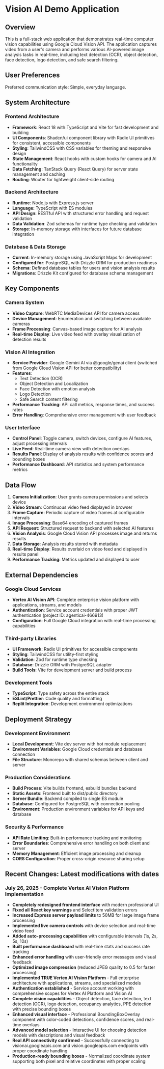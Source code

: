 # Vision AI Demo Application

## Overview

This is a full-stack web application that demonstrates real-time computer vision capabilities using Google Cloud Vision API. The application captures video from a user's camera and performs various AI-powered image analysis tasks in real-time, including text detection (OCR), object detection, face detection, logo detection, and safe search filtering.

## User Preferences

Preferred communication style: Simple, everyday language.

## System Architecture

### Frontend Architecture
- **Framework**: React 18 with TypeScript and Vite for fast development and building
- **UI Components**: Shadcn/ui component library with Radix UI primitives for consistent, accessible components
- **Styling**: TailwindCSS with CSS variables for theming and responsive design
- **State Management**: React hooks with custom hooks for camera and AI functionality
- **Data Fetching**: TanStack Query (React Query) for server state management and caching
- **Routing**: Wouter for lightweight client-side routing

### Backend Architecture
- **Runtime**: Node.js with Express.js server
- **Language**: TypeScript with ES modules
- **API Design**: RESTful API with structured error handling and request validation
- **Data Validation**: Zod schemas for runtime type checking and validation
- **Storage**: In-memory storage with interfaces for future database integration

### Database & Data Storage
- **Current**: In-memory storage using JavaScript Maps for development
- **Configured for**: PostgreSQL with Drizzle ORM for production readiness
- **Schema**: Defined database tables for users and vision analysis results
- **Migrations**: Drizzle Kit configured for database schema management

## Key Components

### Camera System
- **Video Capture**: WebRTC MediaDevices API for camera access
- **Device Management**: Enumeration and switching between available cameras
- **Frame Processing**: Canvas-based image capture for AI analysis
- **Real-time Display**: Live video feed with overlay visualization of detection results

### Vision AI Integration
- **Service Provider**: Google Gemini AI via @google/genai client (switched from Google Cloud Vision API for better compatibility)
- **Features**: 
  - Text Detection (OCR)
  - Object Detection and Localization
  - Face Detection with emotion analysis
  - Logo Detection
  - Safe Search content filtering
- **Performance Tracking**: API call metrics, response times, and success rates
- **Error Handling**: Comprehensive error management with user feedback

### User Interface
- **Control Panel**: Toggle camera, switch devices, configure AI features, adjust processing intervals
- **Live Feed**: Real-time camera view with detection overlays
- **Results Panel**: Display of analysis results with confidence scores and bounding boxes
- **Performance Dashboard**: API statistics and system performance metrics

## Data Flow

1. **Camera Initialization**: User grants camera permissions and selects device
2. **Video Stream**: Continuous video feed displayed in browser
3. **Frame Capture**: Periodic capture of video frames at configurable intervals
4. **Image Processing**: Base64 encoding of captured frames
5. **API Request**: Structured request to backend with selected AI features
6. **Vision Analysis**: Google Cloud Vision API processes image and returns results
7. **Data Storage**: Analysis results stored with metadata
8. **Real-time Display**: Results overlaid on video feed and displayed in results panel
9. **Performance Tracking**: Metrics updated and displayed to user

## External Dependencies

### Google Cloud Services  
- **Vertex AI Vision API**: Complete enterprise vision platform with applications, streams, and models
- **Authentication**: Service account credentials with proper JWT authentication (project ID: agenticai-466913)
- **Configuration**: Full Google Cloud integration with real-time processing capabilities

### Third-party Libraries
- **UI Framework**: Radix UI primitives for accessible components
- **Styling**: TailwindCSS for utility-first styling
- **Validation**: Zod for runtime type checking
- **Database**: Drizzle ORM with PostgreSQL adapter
- **Build Tools**: Vite for development server and build process

### Development Tools
- **TypeScript**: Type safety across the entire stack
- **ESLint/Prettier**: Code quality and formatting
- **Replit Integration**: Development environment optimizations

## Deployment Strategy

### Development Environment
- **Local Development**: Vite dev server with hot module replacement
- **Environment Variables**: Google Cloud credentials and database connection
- **File Structure**: Monorepo with shared schemas between client and server

### Production Considerations
- **Build Process**: Vite builds frontend, esbuild bundles backend
- **Static Assets**: Frontend built to dist/public directory
- **Server Bundle**: Backend compiled to single ES module
- **Database**: Configured for PostgreSQL with connection pooling
- **Environment**: Production environment variables for API keys and database

### Security & Performance
- **API Rate Limiting**: Built-in performance tracking and monitoring
- **Error Boundaries**: Comprehensive error handling on both client and server
- **Memory Management**: Efficient image processing and cleanup
- **CORS Configuration**: Proper cross-origin resource sharing setup

## Recent Changes: Latest modifications with dates

### July 26, 2025 - Complete Vertex AI Vision Platform Implementation
- **Completely redesigned frontend interface** with modern professional UI
- **Fixed all React key warnings** and SelectItem validation errors
- **Increased Express server payload limits** to 50MB for large image frame processing
- **Implemented live camera controls** with device selection and real-time video feed
- **Added auto-processing capabilities** with configurable intervals (1s, 2s, 5s, 10s)
- **Built performance dashboard** with real-time stats and success rate tracking
- **Enhanced error handling** with user-friendly error messages and visual feedback
- **Optimized image compression** (reduced JPEG quality to 0.5 for faster processing)
- **Implemented TRUE Vertex AI Vision Platform** - Full enterprise architecture with applications, streams, and specialized models
- **Authentication established** - Service account working with comprehensive scopes for Vertex AI Platform and Vision AI
- **Complete vision capabilities** - Object detection, face detection, text detection (OCR), logo detection, occupancy analytics, PPE detection with precise bounding boxes
- **Enhanced visual interface** - Professional BoundingBoxOverlay component with color-coded detections, confidence scores, and real-time overlays
- **Advanced model selection** - Interactive UI for choosing detection models with descriptions and visual feedback
- **Real API connectivity confirmed** - Successfully connecting to visionai.googleapis.com and vision.googleapis.com endpoints with proper coordinate handling
- **Production-ready bounding boxes** - Normalized coordinate system supporting both pixel and relative coordinates with proper scaling